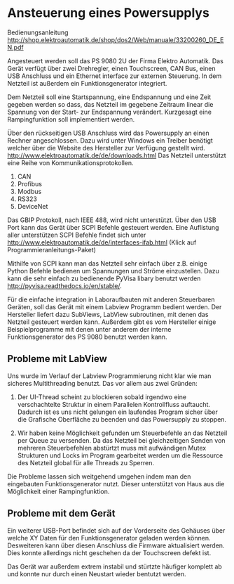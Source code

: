 # Ansteuerung eines Powersupplys

Bedienungsanleitung  http://shop.elektroautomatik.de/shop/dos2/Web/manuale/33200260_DE_EN.pdf  

Angesteuert werden soll das PS 9080 2U der Firma Elektro Automatik.
Das Gerät verfügt über zwei Drehregler, einen Touchscreen, CAN Bus,  einen USB Anschluss und ein Ethernet interface zur externen Steuerung.
In dem Netzteil ist außerdem ein Funktionsgenerator integriert.

Dem Netzteil soll eine Startspannung, eine Endspannung und eine Zeit gegeben werden
so dass, das Netzteil im gegebene Zeitraum linear die Spannung von der Start- zur
Endspannung verändert. Kurzgesagt eine Rampingfunktion soll implementiert werden.

Über den rückseitigen USB Anschluss wird das Powersupply an einen Rechner angeschlossen. Dazu wird unter Windows ein Treiber benötigt
welcher über die Website des Hersteller zur Verfügung gestellt wird. http://www.elektroautomatik.de/de/downloads.html
Das Netzteil unterstützt eine Reihe von Kommunikationsprotokollen.

  1. CAN
  2. Profibus
  3. Modbus
  4. RS323
  5. DeviceNet

Das GBIP Protokoll, nach IEEE 488,  wird nicht unterstützt.
Über den USB Port kann das Gerät über SCPI Befehle gesteuert werden. Eine Auflistung
aller unterstützen SCPI Befehle findet sich unter http://www.elektroautomatik.de/de/interfaces-ifab.html (Klick auf Programmieranleitungs-Paket)

Mithilfe von SCPI kann man das Netzteil sehr einfach über z.B. einige Python Befehle bedienen um Spannungen und Ströme einzustellen.
Dazu kann die sehr einfach zu bedienende PyVisa libary benutzt werden http://pyvisa.readthedocs.io/en/stable/.

Für die einfache integration in Laboraufbauten mit anderen Steuerbaren Geräten, soll das Gerät mit einem Labview Programm bedient werden.
Der Hersteller liefert dazu SubViews, LabView subroutinen, mit denen das Netzteil gesteuert werden kann.  Außerdem gibt es vom Hersteller einige Beispielprogramme
mit denen unter anderem der interne Funktionsgenerator des PS 9080 benutzt werden kann.



## Probleme mit LabView
Uns wurde im Verlauf der Labview Programmierung nicht klar wie man
sicheres Multithreading benutzt. Das vor allem aus zwei Gründen:

  1.  Der UI-Thread scheint zu blockieren sobald irgendwo eine verschachtelte
  Struktur in einem Parallelen Kontrollfluss auftaucht. Dadurch ist es uns nicht
  gelungen ein laufendes Program sicher über die Grafische Oberfläche zu beenden
  und das Powersupply zu stoppen.

  2.  Wir haben keine Möglichkeit gefunden um Steuerbefehle an das Netzteil per
  Queue zu versenden. Da das Netzteil bei gleichzeitigen Senden von mehreren Steuerbefehlen abstürtzt muss mit aufwändigen Mutex Strukturen und Locks im Program gearbeitet werden um die Ressource des Netzteil global für alle Threads zu Sperren.

Die Probleme lassen sich weitgehend umgehen indem man den eingebauten Funktionsgenerator nutzt. Dieser unterstützt von Haus aus die Möglichkeit einer Rampingfunktion.

## Probleme mit dem Gerät
Ein weiterer USB-Port befindet sich auf der Vorderseite des Gehäuses über welche
XY Daten für den Funktionsgenerator geladen werden können. Desweiteren kann über
diesen Anschluss die Firmware aktualisiert werden. Dies konnte allerdings nicht geschehen da der Touchscreen defekt ist.

Das Gerät war außerdem extrem instabil und stürtzte häufiger komplett ab und konnte nur durch einen Neustart wieder bentutzt werden.  

